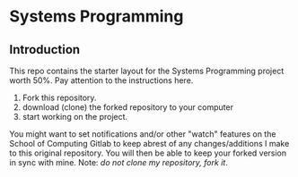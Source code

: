 # Systems Programming

## Introduction

This repo contains the starter layout for the Systems Programming project worth 50%.  Pay attention to the instructions here.

1. Fork this repository.
2. download (clone) the forked repository to your computer
3. start working on the project.



You might want to set notifications and/or other "watch" features on the School of Computing Gitlab to keep abrest of any changes/additions I make to this original repository.  You will then be able to keep your forked version in sync with mine.  Note: _do not clone my repository, fork it_.
